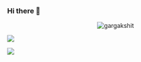 ### Hi there 👋
<p align="center">
  
  <!--
![Quote](https://github-readme-quotes.herokuapp.com/quote?theme=default&animation=default&layout=churchill)
-->

</p>

<p align="center"><img src="https://github-readme-stats-five-lyart.vercel.app/api?username=onepiecehung&show_icons=true" alt="gargakshit" /> </p>

<!-- <img src="https://wakatime.com/share/@ds112/e3737b58-90ad-48ed-be2d-c10fb43ae391.svg"> -->

<!-- <img src="https://wakatime.com/share/@ds112/e02619fd-386c-4d58-82c3-d736b7ced539.svg"> -->

<img src="https://wakatime.com/share/@ds112/36f45041-df97-4fb8-a410-65e95abe4ef4.svg">

<p align="center">
  
![](https://komarev.com/ghpvc/?username=onepiecehung&color=ff69b4&style=for-the-badge)
  
</p>

  <!--
<p align="left"><img src="https://raw.githubusercontent.com/devicons/devicon/master/icons/react/react-original-wordmark.svg" alt="react" width="20" height="20"/> <img src="https://raw.githubusercontent.com/devicons/devicon/master/icons/android/android-original-wordmark.svg" alt="android" width="20" height="20"/> <img src="https://raw.githubusercontent.com/devicons/devicon/master/icons/cplusplus/cplusplus-original.svg" alt="cplusplus" width="20" height="20"/> <img src="https://raw.githubusercontent.com/devicons/devicon/master/icons/docker/docker-original-wordmark.svg" alt="docker" width="20" height="20"/> <img src="https://raw.githubusercontent.com/devicons/devicon/master/icons/electron/electron-original.svg" alt="electron" width="20" height="20"/> <img src="https://raw.githubusercontent.com/devicons/devicon/master/icons/go/go-original.svg" alt="go" width="20" height="20"/> <img src="https://raw.githubusercontent.com/devicons/devicon/master/icons/html5/html5-original-wordmark.svg" alt="html5" width="20" height="20"/> <img src="https://raw.githubusercontent.com/devicons/devicon/master/icons/javascript/javascript-original.svg" alt="javascript" width="20" height="20"/> <img src="https://raw.githubusercontent.com/devicons/devicon/master/icons/typescript/typescript-original.svg" alt="typescript" width="20" height="20"/> <img src="https://raw.githubusercontent.com/devicons/devicon/master/icons/mongodb/mongodb-original-wordmark.svg" alt="mongodb" width="20" height="20"/> <img src="https://raw.githubusercontent.com/devicons/devicon/master/icons/mysql/mysql-original-wordmark.svg" alt="mysql" width="20" height="20"/> <img src="https://raw.githubusercontent.com/devicons/devicon/master/icons/postgresql/postgresql-original-wordmark.svg" alt="postgresql" width="20" height="20"/> <img src="https://raw.githubusercontent.com/devicons/devicon/master/icons/redis/redis-original-wordmark.svg" alt="redis" width="20" height="20"/> <img src="https://raw.githubusercontent.com/devicons/devicon/master/icons/nodejs/nodejs-original-wordmark.svg" alt="nodejs" width="20" height="20"/> <img src="https://raw.githubusercontent.com/devicons/devicon/master/icons/nginx/nginx-original.svg" alt="nginx" width="20" height="20"/></p><p align="center"> <img 
src="https://github-readme-stats-five-lyart.vercel.app/api?username=onepiecehung&show_icons=true" alt="gargakshit" /> </p>


**onepiecehung/onepiecehung** is a ✨ _special_ ✨ repository because its `README.md` (this file) appears on your GitHub profile.

Here are some ideas to get you started:

- 🔭 I’m currently working on ...
- 🌱 I’m currently learning ...
- 👯 I’m looking to collaborate on ...
- 🤔 I’m looking for help with ...
- 💬 Ask me about ...
- 📫 How to reach me: ...
- 😄 Pronouns: ...
- ⚡ Fun fact: ...
-->
